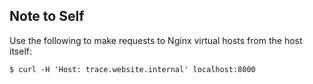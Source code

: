 ## Note to Self

Use the following to make requests to Nginx virtual hosts from the host itself:

```shell
$ curl -H 'Host: trace.website.internal' localhost:8000
```
